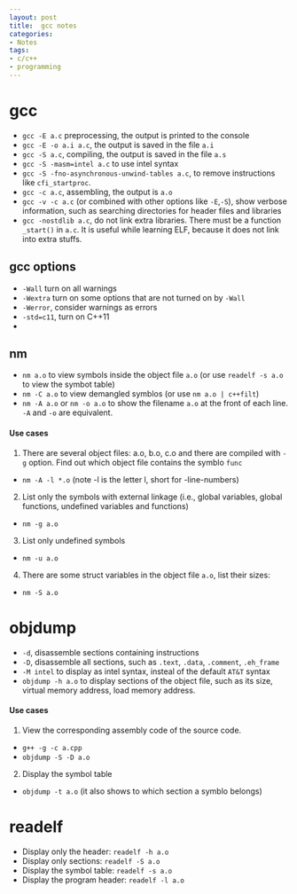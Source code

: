 ```yaml
---
layout: post
title:  gcc notes
categories:
- Notes
tags:
- c/c++
- programming
---
```



# gcc
 - `gcc -E a.c` preprocessing, the output is printed to the console
 - `gcc -E -o a.i a.c`, the output is saved in the file `a.i`
 - `gcc -S a.c`, compiling, the output is saved in the file `a.s`
 - `gcc -S -masm=intel a.c` to use intel syntax
 - `gcc -S -fno-asynchronous-unwind-tables a.c`, to remove instructions like `cfi_startproc`.
 - `gcc -c a.c`, assembling, the output is `a.o`
 - `gcc -v -c a.c` (or combined with other options like `-E`,`-S`), show verbose information, such as searching directories for header files and libraries
 - `gcc -nostdlib a.c`, do not link extra libraries. There must be a function `_start()` in `a.c`. It is useful while learning ELF, because it does not link into extra stuffs.

## gcc options
 - `-Wall` turn on all warnings
 - `-Wextra` turn on some options that are not turned on by `-Wall`
 - `-Werror`, consider warnings as errors
 - `-std=c11`, turn on C++11
 - 
 
## nm
 - `nm a.o` to view symbols inside the object file `a.o` (or use `readelf -s a.o` to view the symbot table)
 - `nm -C a.o` to view demangled symblos (or use `nm a.o | c++filt`)
 - `nm -A a.o` or `nm -o a.o` to show the filename `a.o` at the front of each line. `-A` and `-o` are equivalent.

#### Use cases
1. There are several object files: a.o, b.o, c.o and there are compiled with `-g` option. Find out which object file contains the 
symblo `func`
 - `nm -A -l *.o`  (note -l is the letter l, short for -line-numbers)

2. List only the symbols with external linkage (i.e., global variables, global functions, undefined variables and functions)
 - `nm -g a.o`

3. List only undefined symbols 
 - `nm -u a.o`

4. There are some struct variables in the object file `a.o`, list their sizes:
 - `nm -S a.o`

# objdump
 - `-d`, disassemble sections containing instructions
 - `-D`, disassemble all sections, such as `.text`, `.data`, `.comment`, `.eh_frame`
 - `-M intel` to display as intel syntax, insteal of the default `AT&T` syntax
 - `objdump -h a.o` to display sections of the object file, such as its size, virtual memory address, load memory address.
#### Use cases
1. View the corresponding assembly code of the source code.
 -  `g++ -g -c a.cpp`
 - `objdump -S -D a.o`

2. Display the symbol table
 - `objdump -t a.o` (it also shows to which section a symblo belongs)

# readelf
 - Display only the header: `readelf -h a.o`
 - Display only sections: `readelf -S a.o`
 - Display the symbol table: `readelf -s a.o`
 - Display the program header: `readelf -l a.o`
